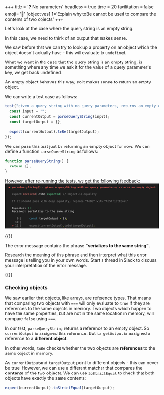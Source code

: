 +++
title = '❓ No parameters'
headless = true
time = 20
facilitation = false
emoji= '🧩'
[objectives]
    1='Explain why toBe cannot be used to compare the contents of two objects'
+++

Let's look at the case where the query string is an empty string.

In this case, we need to think of an output that makes sense.

We saw before that we can try to look up a property on an object which the object doesn't actually have - this will evaluate to `undefined`.

What we want in the case that the query string is an empty string, is something where any time we ask it for the value of a query parameter's key, we get back undefined.

An empty object behaves this way, so it makes sense to return an empty object.

We can write a test case as follows:

```js
test("given a query string with no query parameters, returns an empty object", function () {
  const input = "";
  const currentOutput = parseQueryString(input);
  const targetOutput = {};

  expect(currentOutput).toBe(targetOutput);
});
```

We can pass this test just by returning an empty object for now. We can define a function `parseQueryString` as follows:

```js
function parseQueryString() {
  return {};
}
```

However, after re-running the tests, we get the following feedback:
![to-be-check-error](to-be-check-error.png)

{{<note title="🔎 📜 research and interpret" type="activity">}}

The error message contains the phrase **"serializes to the same string"**.

Research the meaning of this phrase and then interpret what this error message is telling you in your own words. Start a thread in Slack to discuss your interpretation of the error message.

{{</note>}}

### Checking objects

We saw earlier that objects, like arrays, are reference types. That means that comparing two objects with `===` will only evaluate to `true` if they are references to the same objects in memory. Two objects which happen to have the same properties, but are not in the same location in memory, will compare `false` using `===`.

In our test, `parseQueryString` returns a reference to an empty object. So `currentOutput` is assigned this reference. But `targetOutput` is assigned a reference to a **different object**.

In other words, `toBe` checks whether the two objects are **references** to the same object in memory.

As `currentOutput`and `targetOutput` point to different objects - this can never be true. However, we can use a different matcher that compares the **contents** of the two objects. We can use [`toStrictEqual`](https://jestjs.io/docs/expect#tostrictequalvalue) to check that both objects have exactly the same contents:

```js
expect(currentOutput).toStrictEqual(targetOutput);
```
